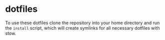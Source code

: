 # dotfiles

To use these dotfiles clone the repository into your home directory and run the `install` script, which will create symlinks for all necessary dotfiles with stow.

